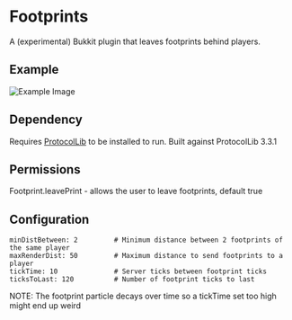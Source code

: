 Footprints
==========

A (experimental) Bukkit plugin that leaves footprints behind players.

## Example

![Example Image](http://puu.sh/9kN82/9a261da8df.jpg)

## Dependency

Requires [ProtocolLib](http://dev.bukkit.org/bukkit-plugins/protocollib/) to be installed to run. Built against ProtocolLib 3.3.1

## Permissions

Footprint.leavePrint - allows the user to leave footprints, default true

## Configuration

    minDistBetween: 2         # Minimum distance between 2 footprints of the same player
    maxRenderDist: 50         # Maximum distance to send footprints to a player
    tickTime: 10              # Server ticks between footprint ticks
    ticksToLast: 120          # Number of footprint ticks to last

NOTE: The footprint particle decays over time so a tickTime set too high might end up weird